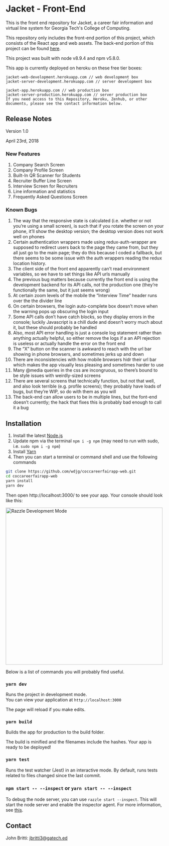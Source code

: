 # Jacket - Front-End

This is the front end repository for Jacket, a career fair information and virtual line system for Georgia Tech's College of Computing. 

This repository only includes the front-end portion of this project, which consists of the React app and web assets. The back-end portion of this project can be found [here](https://github.com/wdjg/coccareerfairapp-server).

This project was built with node v8.9.4 and npm v5.8.0.

This app is currently deployed on heroku on these free tier boxes:

```
jacket-web-development.herokuapp.com // web development box
jacket-server-development.herokuapp.com // server development box

jacket-app.herokuapp.com // web production box
jacket-server-production.herokuapp.com // server production box
If you need access to this Repository, Heroku, Zenhub, or other documents, please see the contact information below.
```

## Release Notes

Version 1.0

April 23rd, 2018

### New Features

1. Company Search Screen
2. Company Profile Screen
3. Built-In QR Scanner for Students
4. Recruiter Buffer Line Screen
5. Interview Screen for Recruiters
6. Line information and statistics
7. Frequently Asked Questions Screen


### Known Bugs

1. The way that the responsive state is calculated (i.e. whether or not you’re using a small screen), is such that if you rotate the screen on your phone, it’ll show the desktop version; the desktop version does not work well on phones
2. Certain authentication wrappers made using redux-auth-wrapper are supposed to redirect users back to the page they came from, but they all just go to the main page; they do this because I coded a fallback, but there seems to be some issue with the auth wrappers reading the redux location history.
3. The client side of the front end apparently can’t read environment variables, so we have to set things like API urls manually
4. The previous bug matters because currently the front end is using the development backend for its API calls, not the production one (they’re functionally the same, but it just seems wrong)
5. At certain zoom levels of the mobile the “Interview Time” header runs over the the divider line
6. On certain browsers, the login auto-complete box doesn’t move when the warning pops up obscuring the login input
7. Some API calls don’t have catch blocks, so they display errors in the console; luckily Javascript is a chill dude and doesn’t worry much about it, but these should probably be handled
8. Also, most API error handling is just a console log statement rather than anything actually helpful, so either remove the logs if a an API rejection is useless or actually handle the error on the front end
9. The “X” button on the scanner is awkward to reach with the url bar showing in phone browsers, and sometimes jerks up and down
10. There are inconsistencies with how mobile browsers hidr their url bar which makes the app visually less pleasing and sometimes harder to use
11. Many @media queries in the css are incongruous, so there’s bound to be style issues with weirdly-sized screens 
12. There are several screens that technically function, but not that well, and also look terrible (e.g. profile screens); they probably have loads of bugs, but they’re WIP, so do with them as you will
13. The back-end can allow users to be in multiple lines, but the font-end doesn’t currently; the hack that fixes this is probably bad enough to call it a bug

## Installation

1. Install the latest [Node.js](https://nodejs.org/en/)
2. Update npm via the terminal `npm i -g npm` (may need to run with sudo, i.e. `sudo npm i -g npm`)
3. Install [Yarn](https://yarnpkg.com/en/)
4. Then you can start a terminal or command shell and use the following commands

```bash
git clone https://github.com/wdjg/coccareerfairapp-web.git 
cd coccareerfairapp-web
yarn install
yarn dev
```

Then open http://localhost:3000/ to see your app. Your console should look like this:

<img src="https://cloud.githubusercontent.com/assets/4060187/26324663/b31788c4-3f01-11e7-8e6f-ffa48533af54.png" width="500px" alt="Razzle Development Mode"/>

Below is a list of commands you will probably find useful.

### `yarn dev` 

Runs the project in development mode.   
You can view your application at `http://localhost:3000`

The page will reload if you make edits.

### `yarn build`
Builds the app for production to the build folder.      

The build is minified and the filenames include the hashes.
Your app is ready to be deployed!

### `yarn test`

Runs the test watcher (Jest) in an interactive mode.
By default, runs tests related to files changed since the last commit.

### `npm start -- --inspect` or `yarn start -- --inspect`

To debug the node server, you can use `razzle start --inspect`. This will start the node server and enable the inspector agent. For more information, see [this](https://nodejs.org/en/docs/inspector/).

## Contact

John Britti: <jbritti3@gatech.ed>